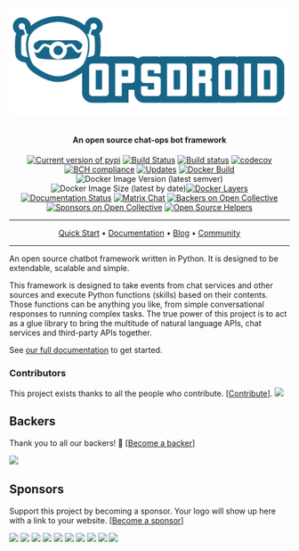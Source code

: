 <h6 align=center>
<img src="https://github.com/opsdroid/style-guidelines/raw/master/logos/logo-wide-light.png" alt="Opsdroid Logo"/>
</h6>

<h4 align=center>An open source chat-ops bot framework</h4>

<p align=center>
<a href="https://pypi.python.org/pypi"><img src="https://img.shields.io/pypi/v/opsdroid.svg" alt="Current version of pypi" /></a>
<a href="https://travis-ci.org/opsdroid/opsdroid"><img src="https://img.shields.io/travis/opsdroid/opsdroid/master.svg?logo=travis" alt="Build Status" /></a>
<a href="https://ci.appveyor.com/project/opsdroid/opsdroid/branch/master"><img src="https://img.shields.io/appveyor/ci/opsdroid/opsdroid/master.svg?logo=appveyor" alt="Build status" /></a>
<a href="https://codecov.io/gh/opsdroid/opsdroid"><img src="https://img.shields.io/codecov/c/github/opsdroid/opsdroid.svg" alt="codecov" /></a>
<a href="https://bettercodehub.com/"><img src="https://bettercodehub.com/edge/badge/opsdroid/opsdroid?branch=master" alt="BCH compliance" /></a>
<a href="https://pyup.io/repos/github/opsdroid/opsdroid/"><img src="https://pyup.io/repos/github/opsdroid/opsdroid/shield.svg" alt="Updates" /></a>
<a href="https://hub.docker.com/r/opsdroid/opsdroid/builds/"><img src="https://img.shields.io/docker/build/opsdroid/opsdroid.svg" alt="Docker Build" /></a>
<img alt="Docker Image Version (latest semver)" src="https://img.shields.io/docker/v/opsdroid/opsdroid?sort=semver">
<img alt="Docker Image Size (latest by date)" src="https://img.shields.io/docker/image-size/opsdroid/opsdroid?label=image%20size"><a href="https://microbadger.com/#/images/opsdroid/opsdroid"><img src="https://img.shields.io/microbadger/layers/opsdroid/opsdroid.svg" alt="Docker Layers" /></a>
<a href="http://opsdroid.readthedocs.io/en/stable/?badge=stable"><img src="https://img.shields.io/readthedocs/opsdroid/latest.svg" alt="Documentation Status" /></a>
<a href="https://riot.im/app/#/room/#opsdroid-general:matrix.org"><img src="https://img.shields.io/matrix/opsdroid-general:matrix.org.svg?logo=matrix" alt="Matrix Chat" /></a>
<a href="#backers"><img src="https://opencollective.com/opsdroid/backers/badge.svg" alt="Backers on Open Collective" /></a>
<a href="#sponsors"><img src="https://opencollective.com/opsdroid/sponsors/badge.svg" alt="Sponsors on Open Collective" /></a>
<a href="https://www.codetriage.com/opsdroid/opsdroid"><img src="https://www.codetriage.com/opsdroid/opsdroid/badges/users.svg" alt="Open Source Helpers" /></a>
</p>

---

<p align="center">
  <a href="https://docs.opsdroid.dev/en/stable/installation.html#quickstart">Quick Start</a> •  
  <a href="https://docs.opsdroid.dev">Documentation</a> •
  <a href="https://medium.com/opsdroid">Blog</a> •
  <a href="https://riot.im/app/#/room/#opsdroid-general:matrix.org">Community</a>
</p>

---

An open source chatbot framework written in Python. It is designed to be extendable, scalable and simple.


This framework is designed to take events from chat services and other sources and execute Python functions (skills) based on their contents. Those functions can be anything you like, from simple conversational responses to running complex tasks. The true power of this project is to act as a glue library to bring the multitude of natural language APIs, chat services and third-party APIs together.

See [our full documentation](https://docs.opsdroid.dev) to get started.

### Contributors

This project exists thanks to all the people who contribute. [[Contribute](https://docs.opsdroid.dev/en/stable/contributing.html#contributing)].
<a href="https://github.com/opsdroid/opsdroid/graphs/contributors"><img src="https://opencollective.com/opsdroid/contributors.svg?width=890" /></a>


## Backers

Thank you to all our backers! 🙏 [[Become a backer](https://opencollective.com/opsdroid#backer)]

<a href="https://opencollective.com/opsdroid#backers" target="_blank"><img src="https://opencollective.com/opsdroid/backers.svg?width=890"></a>


## Sponsors

Support this project by becoming a sponsor. Your logo will show up here with a link to your website. [[Become a sponsor](https://opencollective.com/opsdroid#sponsor)]

<a href="https://opencollective.com/opsdroid/sponsor/0/website" target="_blank"><img src="https://opencollective.com/opsdroid/sponsor/0/avatar.svg"></a>
<a href="https://opencollective.com/opsdroid/sponsor/1/website" target="_blank"><img src="https://opencollective.com/opsdroid/sponsor/1/avatar.svg"></a>
<a href="https://opencollective.com/opsdroid/sponsor/2/website" target="_blank"><img src="https://opencollective.com/opsdroid/sponsor/2/avatar.svg"></a>
<a href="https://opencollective.com/opsdroid/sponsor/3/website" target="_blank"><img src="https://opencollective.com/opsdroid/sponsor/3/avatar.svg"></a>
<a href="https://opencollective.com/opsdroid/sponsor/4/website" target="_blank"><img src="https://opencollective.com/opsdroid/sponsor/4/avatar.svg"></a>
<a href="https://opencollective.com/opsdroid/sponsor/5/website" target="_blank"><img src="https://opencollective.com/opsdroid/sponsor/5/avatar.svg"></a>
<a href="https://opencollective.com/opsdroid/sponsor/6/website" target="_blank"><img src="https://opencollective.com/opsdroid/sponsor/6/avatar.svg"></a>
<a href="https://opencollective.com/opsdroid/sponsor/7/website" target="_blank"><img src="https://opencollective.com/opsdroid/sponsor/7/avatar.svg"></a>
<a href="https://opencollective.com/opsdroid/sponsor/8/website" target="_blank"><img src="https://opencollective.com/opsdroid/sponsor/8/avatar.svg"></a>
<a href="https://opencollective.com/opsdroid/sponsor/9/website" target="_blank"><img src="https://opencollective.com/opsdroid/sponsor/9/avatar.svg"></a>
